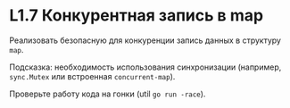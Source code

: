 # L1.7 Конкурентная запись в map

Реализовать безопасную для конкуренции запись данных в структуру `map`.

Подсказка: необходимость использования синхронизации (например, `sync.Mutex` или встроенная `concurrent-map`).

Проверьте работу кода на гонки (util `go run -race`).
